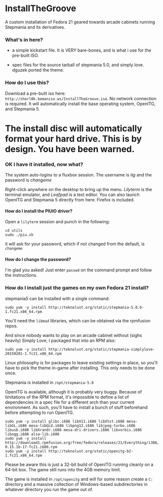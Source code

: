 # InstallTheGroove
A custom installation of Fedora 21 geared towards arcade cabinets running Stepmania and its derivatives.

### What's in here?
- a simple kickstart file. It is VERY bare-bones, and is what i use for the pre-built ISO.

- spec files for the source tarball of stepmania 5.0, and simply love. dguzek ported the theme.

### How do I use this?

Download a pre-built iso here: `http://sherl0k.bemaniso.ws/InstallTheGroove.iso`. No network connection is required. It will automatically install the base operating system, OpenITG, and Stepmania 5.

# The install disc will automatically format your hard drive. This is by design. You have been warned.

### OK I have it installed, now what?

The system auto-logins to a fluxbox session.
The username is *itg* and the password is *changeme*

Right-click anywhere on the desktop to bring up the menu. *Lilyterm* is the terminal emulator, and *Leafpad* is a text editor. You can also launch OpenITG and Stepmania 5 directly from here. Firefox is included.

#### How do I install the PIUIO driver?
Open a `lilyterm` session and punch in the following:

```
cd utils
sudo ./piu.sh
```

it will ask for your password, which if not changed from the default, is `changeme`

#### How do I change the password?

I'm glad you asked! Just enter `passwd` on the command prompt and follow the instructions.

### How do I install just the games on my own Fedora 21 install?
stepmania5 can be installed with a single command:

`sudo yum -y install http://teknolust.org/static/stepmania-5.0.6-1.fc21.x86_64.rpm`

You'll need the `libmad` libraries, which can be obtained via the rpmfusion repos.

And since nobody wants to play on an arcade cabinet without (sighs heavily) Simply Love, I packaged that into an RPM also:

`sudo yum -y install http://teknolust.org/static/stepmania-simplylove-20150201-1.fc21.x86_64.rpm`

Linux philosophy is for packages to leave existing settings in place, so you'll have to pick the theme in-game after installing. This only needs to be done once.

Stepmania is installed in `/opt/stepmania-5.0`

OpenITG is available, although it is probably very buggy. Because of limitations of the RPM format, it's impossible to define a list of dependencies in a spec file for a different arch than your current environment. As such, you'll have to install a bunch of stuff beforehand before attempting to run OpenITG.

```
sudo yum -y install glibc.i686 libX11.i686 libXtst.i686 mesa-libGL.i686 mesa-libGLU.i686 libpng12.i686 libjpeg-turbo.i686 libusb.i686 libXrandr.i686 mesa-dri-drivers.i686 libvorbis.i686 libogg.i686 alsa-lib.i686
sudo yum -y install http://download1.rpmfusion.org/free/fedora/releases/21/Everything/i386/os/libmad-0.15.1b-17.fc21.i686.rpm
sudo yum -y install http://teknolust.org/static/openitg-b2-1.fc21.x86_64.rpm
````

Please be aware this is just a 32-bit build of OpenITG running cleanly on a 64-bit box. The game still runs into the 4GB memory limit.

The game is installed in `/opt/openitg` and will for some reason create a `C:` directory and a massive collection of Windows-based subdirectories in whatever directory you run the game out of.
